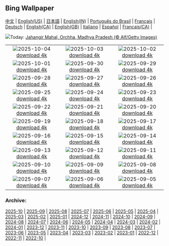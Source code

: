 ## Bing Wallpaper
[中文](README.md) |                     [English(US)](en-US.md) |                     [日本語](ja-JP.md) |                     [English(IN)](en-IN.md) |                     [Português do Brasil](pt-BR.md) |                     [Français](fr-FR.md) |                     [Deutsch](de-DE.md) |                     [English(CA)](en-CA.md) |                     [English(GB)](en-GB.md) |                     [Italiano](it-IT.md) |                     [Español](es-ES.md) |                     [Français(CA)](fr-CA.md) |                    

![](https://www.bing.com/th?id=OHR.JahangirMahal_EN-IN7628563681_UHD.jpg&w=1000)Today: [Jahangir Mahal, Orchha, Madhya Pradesh (© Alf/Getty Images)](https://www.bing.com/th?id=OHR.JahangirMahal_EN-IN7628563681_UHD.jpg)

|      |      |      |
| :----: | :----: | :----: |
|![](https://www.bing.com/th?id=OHR.DragonEndeavour_EN-IN9334573576_UHD.jpg&pid=hp&w=384&h=216&rs=1&c=4)2025-10-04 [download 4k](https://www.bing.com/th?id=OHR.DragonEndeavour_EN-IN9334573576_UHD.jpg)|![](https://www.bing.com/th?id=OHR.SkyeHeather_EN-IN2826518684_UHD.jpg&pid=hp&w=384&h=216&rs=1&c=4)2025-10-03 [download 4k](https://www.bing.com/th?id=OHR.SkyeHeather_EN-IN2826518684_UHD.jpg)|![](https://www.bing.com/th?id=OHR.StatueGandhi_EN-IN4485364887_UHD.jpg&pid=hp&w=384&h=216&rs=1&c=4)2025-10-02 [download 4k](https://www.bing.com/th?id=OHR.StatueGandhi_EN-IN4485364887_UHD.jpg)|
|![](https://www.bing.com/th?id=OHR.GoddessDurga2025_EN-IN4254679403_UHD.jpg&pid=hp&w=384&h=216&rs=1&c=4)2025-10-01 [download 4k](https://www.bing.com/th?id=OHR.GoddessDurga2025_EN-IN4254679403_UHD.jpg)|![](https://www.bing.com/th?id=OHR.EucalyptusKoala_EN-IN3734256942_UHD.jpg&pid=hp&w=384&h=216&rs=1&c=4)2025-09-30 [download 4k](https://www.bing.com/th?id=OHR.EucalyptusKoala_EN-IN3734256942_UHD.jpg)|![](https://www.bing.com/th?id=OHR.HoutenHouses_EN-IN3573740286_UHD.jpg&pid=hp&w=384&h=216&rs=1&c=4)2025-09-29 [download 4k](https://www.bing.com/th?id=OHR.HoutenHouses_EN-IN3573740286_UHD.jpg)|
|![](https://www.bing.com/th?id=OHR.PienzaItaly_EN-IN3424027062_UHD.jpg&pid=hp&w=384&h=216&rs=1&c=4)2025-09-28 [download 4k](https://www.bing.com/th?id=OHR.PienzaItaly_EN-IN3424027062_UHD.jpg)|![](https://www.bing.com/th?id=OHR.TankLakes_EN-IN3018873170_UHD.jpg&pid=hp&w=384&h=216&rs=1&c=4)2025-09-27 [download 4k](https://www.bing.com/th?id=OHR.TankLakes_EN-IN3018873170_UHD.jpg)|![](https://www.bing.com/th?id=OHR.AutumnChipmunk_EN-IN2843120599_UHD.jpg&pid=hp&w=384&h=216&rs=1&c=4)2025-09-26 [download 4k](https://www.bing.com/th?id=OHR.AutumnChipmunk_EN-IN2843120599_UHD.jpg)|
|![](https://www.bing.com/th?id=OHR.FortChittorgarh_EN-IN2683894887_UHD.jpg&pid=hp&w=384&h=216&rs=1&c=4)2025-09-25 [download 4k](https://www.bing.com/th?id=OHR.FortChittorgarh_EN-IN2683894887_UHD.jpg)|![](https://www.bing.com/th?id=OHR.BearLodge_EN-IN2528556725_UHD.jpg&pid=hp&w=384&h=216&rs=1&c=4)2025-09-24 [download 4k](https://www.bing.com/th?id=OHR.BearLodge_EN-IN2528556725_UHD.jpg)|![](https://www.bing.com/th?id=OHR.ToucanForest_EN-IN2300582458_UHD.jpg&pid=hp&w=384&h=216&rs=1&c=4)2025-09-23 [download 4k](https://www.bing.com/th?id=OHR.ToucanForest_EN-IN2300582458_UHD.jpg)|
|![](https://www.bing.com/th?id=OHR.AspenEquinox_EN-IN2120497410_UHD.jpg&pid=hp&w=384&h=216&rs=1&c=4)2025-09-22 [download 4k](https://www.bing.com/th?id=OHR.AspenEquinox_EN-IN2120497410_UHD.jpg)|![](https://www.bing.com/th?id=OHR.IceOtters_EN-IN7472097384_UHD.jpg&pid=hp&w=384&h=216&rs=1&c=4)2025-09-21 [download 4k](https://www.bing.com/th?id=OHR.IceOtters_EN-IN7472097384_UHD.jpg)|![](https://www.bing.com/th?id=OHR.OktoberfestSwing_EN-IN7246404187_UHD.jpg&pid=hp&w=384&h=216&rs=1&c=4)2025-09-20 [download 4k](https://www.bing.com/th?id=OHR.OktoberfestSwing_EN-IN7246404187_UHD.jpg)|
|![](https://www.bing.com/th?id=OHR.ThousandIslands_EN-IN6967814594_UHD.jpg&pid=hp&w=384&h=216&rs=1&c=4)2025-09-19 [download 4k](https://www.bing.com/th?id=OHR.ThousandIslands_EN-IN6967814594_UHD.jpg)|![](https://www.bing.com/th?id=OHR.DunquinIreland_EN-IN2211431419_UHD.jpg&pid=hp&w=384&h=216&rs=1&c=4)2025-09-18 [download 4k](https://www.bing.com/th?id=OHR.DunquinIreland_EN-IN2211431419_UHD.jpg)|![](https://www.bing.com/th?id=OHR.YoungMoose_EN-IN1905120338_UHD.jpg&pid=hp&w=384&h=216&rs=1&c=4)2025-09-17 [download 4k](https://www.bing.com/th?id=OHR.YoungMoose_EN-IN1905120338_UHD.jpg)|
|![](https://www.bing.com/th?id=OHR.OzoneEarth_EN-IN1801873889_UHD.jpg&pid=hp&w=384&h=216&rs=1&c=4)2025-09-16 [download 4k](https://www.bing.com/th?id=OHR.OzoneEarth_EN-IN1801873889_UHD.jpg)|![](https://www.bing.com/th?id=OHR.Echasse_EN-IN1542383073_UHD.jpg&pid=hp&w=384&h=216&rs=1&c=4)2025-09-15 [download 4k](https://www.bing.com/th?id=OHR.Echasse_EN-IN1542383073_UHD.jpg)|![](https://www.bing.com/th?id=OHR.HohWaterfall_EN-IN1403285660_UHD.jpg&pid=hp&w=384&h=216&rs=1&c=4)2025-09-14 [download 4k](https://www.bing.com/th?id=OHR.HohWaterfall_EN-IN1403285660_UHD.jpg)|
|![](https://www.bing.com/th?id=OHR.PointReyesSeashore_EN-IN1229615007_UHD.jpg&pid=hp&w=384&h=216&rs=1&c=4)2025-09-13 [download 4k](https://www.bing.com/th?id=OHR.PointReyesSeashore_EN-IN1229615007_UHD.jpg)|![](https://www.bing.com/th?id=OHR.SpinnerDolphins_EN-IN0873508505_UHD.jpg&pid=hp&w=384&h=216&rs=1&c=4)2025-09-12 [download 4k](https://www.bing.com/th?id=OHR.SpinnerDolphins_EN-IN0873508505_UHD.jpg)|![](https://www.bing.com/th?id=OHR.ButterflyBeach_EN-IN0695823552_UHD.jpg&pid=hp&w=384&h=216&rs=1&c=4)2025-09-11 [download 4k](https://www.bing.com/th?id=OHR.ButterflyBeach_EN-IN0695823552_UHD.jpg)|
|![](https://www.bing.com/th?id=OHR.YorkshireHay_EN-IN0275886002_UHD.jpg&pid=hp&w=384&h=216&rs=1&c=4)2025-09-10 [download 4k](https://www.bing.com/th?id=OHR.YorkshireHay_EN-IN0275886002_UHD.jpg)|![](https://www.bing.com/th?id=OHR.SwissSquirrel_EN-IN0066763187_UHD.jpg&pid=hp&w=384&h=216&rs=1&c=4)2025-09-09 [download 4k](https://www.bing.com/th?id=OHR.SwissSquirrel_EN-IN0066763187_UHD.jpg)|![](https://www.bing.com/th?id=OHR.OrchardLibrary_EN-IN9883780906_UHD.jpg&pid=hp&w=384&h=216&rs=1&c=4)2025-09-08 [download 4k](https://www.bing.com/th?id=OHR.OrchardLibrary_EN-IN9883780906_UHD.jpg)|
|![](https://www.bing.com/th?id=OHR.BlueGdansk_EN-IN9703793186_UHD.jpg&pid=hp&w=384&h=216&rs=1&c=4)2025-09-07 [download 4k](https://www.bing.com/th?id=OHR.BlueGdansk_EN-IN9703793186_UHD.jpg)|![](https://www.bing.com/th?id=OHR.SunsetPier_EN-IN9369889790_UHD.jpg&pid=hp&w=384&h=216&rs=1&c=4)2025-09-06 [download 4k](https://www.bing.com/th?id=OHR.SunsetPier_EN-IN9369889790_UHD.jpg)|![](https://www.bing.com/th?id=OHR.BoatraceOnam_EN-IN9170886628_UHD.jpg&pid=hp&w=384&h=216&rs=1&c=4)2025-09-05 [download 4k](https://www.bing.com/th?id=OHR.BoatraceOnam_EN-IN9170886628_UHD.jpg)|


### Archive:
[2025-10](archive/en-IN/202510/README.md) | [2025-09](archive/en-IN/202509/README.md) | [2025-08](archive/en-IN/202508/README.md) | [2025-07](archive/en-IN/202507/README.md) | [2025-06](archive/en-IN/202506/README.md) | [2025-05](archive/en-IN/202505/README.md) | [2025-04](archive/en-IN/202504/README.md) | [2025-03](archive/en-IN/202503/README.md) | [2025-02](archive/en-IN/202502/README.md) | [2025-01](archive/en-IN/202501/README.md) | [2024-12](archive/en-IN/202412/README.md) | [2024-11](archive/en-IN/202411/README.md) | [2024-10](archive/en-IN/202410/README.md) | [2024-09](archive/en-IN/202409/README.md) | [2024-08](archive/en-IN/202408/README.md) | [2024-07](archive/en-IN/202407/README.md) | [2024-06](archive/en-IN/202406/README.md) | [2024-05](archive/en-IN/202405/README.md) | [2024-04](archive/en-IN/202404/README.md) | [2024-03](archive/en-IN/202403/README.md) | [2024-02](archive/en-IN/202402/README.md) | [2024-01](archive/en-IN/202401/README.md) | [2023-12](archive/en-IN/202312/README.md) | [2023-11](archive/en-IN/202311/README.md) | [2023-10](archive/en-IN/202310/README.md) | [2023-09](archive/en-IN/202309/README.md) | [2023-08](archive/en-IN/202308/README.md) | [2023-07](archive/en-IN/202307/README.md) | [2023-06](archive/en-IN/202306/README.md) | [2023-05](archive/en-IN/202305/README.md) | [2023-04](archive/en-IN/202304/README.md) | [2023-03](archive/en-IN/202303/README.md) | [2023-02](archive/en-IN/202302/README.md) | [2023-01](archive/en-IN/202301/README.md) | [2022-12](archive/en-IN/202212/README.md) | [2022-11](archive/en-IN/202211/README.md) | [2022-10](archive/en-IN/202210/README.md) | 
